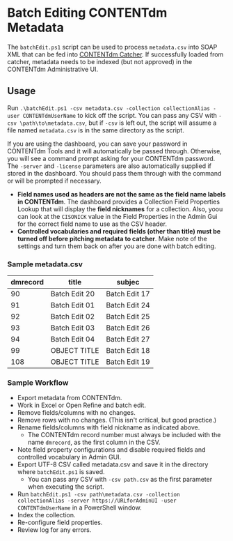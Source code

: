 # Batch Editing CONTENTdm Metadata
The `batchEdit.ps1` script can be used to process `metadata.csv` into SOAP XML that can be fed into [CONTENTdm Catcher](https://www.oclc.org/support/services/contentdm/help/add-ons-help/contentdm-catcher.en.html). If successfully loaded from catcher, metadata needs to be indexed (but not approved) in the CONTENTdm Administrative UI.

## Usage
Run `.\batchEdit.ps1 -csv metadata.csv -collection collectionAlias -user CONTENTdmUserName` to kick off the script. You can pass any CSV with `-csv \path\to\metadata.csv`, but if `-csv` is left out, the script will assume a file named `metadata.csv` is in the same directory as the script.

If you are using the dashboard, you can save your password in CONTENTdm Tools and it will automatically be passed through. Otherwise, you will see a command prompt asking for your CONTENTdm password. The `-server` and `-license` parameters are also automatically supplied if stored in the dashboard. You should pass them through with the command or will be prompted if necessary.

  * **Field names used as headers are not the same as the field name labels in CONTENTdm**. The dashboard provides a Collection Field Properties Lookup that will display the **field nicknames** for a collection. Also, yoou can look at the `CISONICK` value in the Field Properties in the Admin Gui for the correct field name to use as the CSV header.
  * **Controlled vocabularies and required fields (other than title) must be turned off before pitching metadata to catcher**. Make note of the settings and turn them back on after you are done with batch editing.

### Sample metadata.csv
| dmrecord | title         | subjec        |
| -------- | ------------- | ------------- |
| 90       | Batch Edit 20 | Batch Edit 17 |
| 91       | Batch Edit 01 | Batch Edit 24 |
| 92       | Batch Edit 02 | Batch Edit 25 |
| 93       | Batch Edit 03 | Batch Edit 26 |
| 94       | Batch Edit 04 | Batch Edit 27 |
| 99       | OBJECT TITLE  | Batch Edit 18 |
| 108      | OBJECT TITLE  | Batch Edit 19 |

### Sample Workflow
- Export metadata from CONTENTdm.
- Work in Excel or Open Refine and batch edit.
- Remove fields/columns with no changes.
- Remove rows with no changes. (This isn't critical, but good practice.)
- Rename fields/columns with field nickname as indicated above.
  - The CONTENTdm record number must always be included with the name `dmrecord`, as the first column in the CSV.
- Note field property configurations and disable required fields and controlled vocabulary in Admin GUI.
- Export UTF-8 CSV called metadata.csv and save it in the directory where `batchEdit.ps1` is saved.
  - You can pass any CSV with `-csv path.csv` as the first parameter when executing the script.
- Run `batchEdit.ps1 -csv path\metadata.csv -collection collectionAlias -server https://URLforAdminUI -user CONTENTdmUserName` in a PowerShell window.
- Index the collection.
- Re-configure field properties.
- Review log for any errors.